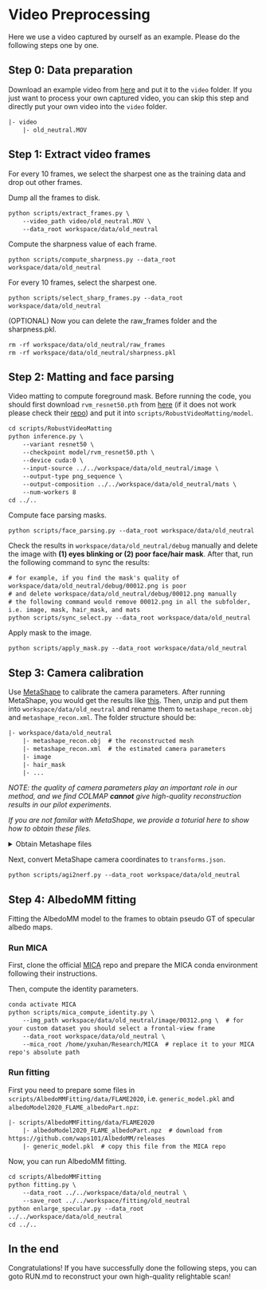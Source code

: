 # Video Preprocessing

Here we use a video captured by ourself as an example.
Please do the following steps one by one.

## Step 0: Data preparation
Download an example video from [here](https://cloud.tsinghua.edu.cn/f/b7820a31fbbf496190fc/?dl=1) and put it to the `video` folder. If you just want to process your own captured video, you can skip this step and directly put your own video into the `video` folder.

```
|- video
    |- old_neutral.MOV
```

## Step 1: Extract video frames
For every 10 frames, we select the sharpest one as the training data and drop out other frames.

Dump all the frames to disk.
```
python scripts/extract_frames.py \
    --video_path video/old_neutral.MOV \
    --data_root workspace/data/old_neutral
```

Compute the sharpness value of each frame.
```
python scripts/compute_sharpness.py --data_root workspace/data/old_neutral
```

For every 10 frames, select the sharpest one.
```
python scripts/select_sharp_frames.py --data_root workspace/data/old_neutral
```

(OPTIONAL) Now you can delete the raw_frames folder and the sharpness.pkl.
```
rm -rf workspace/data/old_neutral/raw_frames
rm -rf workspace/data/old_neutral/sharpness.pkl
```

## Step 2: Matting and face parsing
Video matting to compute foreground mask. Before running the code, you should first download `rvm_resnet50.pth` from [here](https://github.com/PeterL1n/RobustVideoMatting/releases/download/v1.0.0/rvm_resnet50.pth) (if it does not work please check their [repo](https://github.com/PeterL1n/RobustVideoMatting)) and put it into `scripts/RobustVideoMatting/model`.
```
cd scripts/RobustVideoMatting
python inference.py \
    --variant resnet50 \
    --checkpoint model/rvm_resnet50.pth \
    --device cuda:0 \
    --input-source ../../workspace/data/old_neutral/image \
    --output-type png_sequence \
    --output-composition ../../workspace/data/old_neutral/mats \
    --num-workers 8
cd ../..
```

<!-- * Compute face parsing masks. For eye masks, there are two options:
    * use the eye mask predicted by the face parsing mask (low-quality but fully automatic)
    * manually label the eye mask on the reconstructed UV map (**our default option**, will be detailed in RUN.md, high-quality but requires a little manual efforts) -->

Compute face parsing masks.
```
python scripts/face_parsing.py --data_root workspace/data/old_neutral
```

Check the results in `workspace/data/old_neutral/debug` manually and delete the image with **(1) eyes blinking or (2) poor face/hair mask**. After that, run the following command to sync the results:
```
# for example, if you find the mask's quality of workspace/data/old_neutral/debug/00012.png is poor
# and delete workspace/data/old_neutral/debug/00012.png manually
# the following command would remove 00012.png in all the subfolder, i.e. image, mask, hair_mask, and mats
python scripts/sync_select.py --data_root workspace/data/old_neutral
```

Apply mask to the image.
```
python scripts/apply_mask.py --data_root workspace/data/old_neutral
```

## Step 3: Camera calibration
Use [MetaShape](https://www.agisoft.com/) to calibrate the camera parameters. After running MetaShape, you would get the results like [this](https://cloud.tsinghua.edu.cn/f/4fcdca6b686540ee8db7/?dl=1). Then, unzip and put them into `workspace/data/old_neutral` and rename them to `metashape_recon.obj` and `metashape_recon.xml`. The folder structure should be:

```
|- workspace/data/old_neutral
    |- metashape_recon.obj  # the reconstructed mesh
    |- metashape_recon.xml  # the estimated camera parameters
    |- image
    |- hair_mask
    |- ...
```

*NOTE: the quality of camera parameters play an important role in our method, and we find COLMAP **cannot** give high-quality reconstruction results in our pilot experiments.*

*If you are not familar with MetaShape, we provide a toturial here to show how to obtain these files.*

<details>
<summary>Obtain Metashape files</summary>
Firstly, add image to Metashape:

<img src="../misc/add_img1.png">

<img src="../misc/add_img2.png">

<img src="../misc/add_img3.png">

Then, align camera and export camera, name it to `metashape_recon.xml`:

<img src="../misc/align_cam1.png">

<img src="../misc/align_cam2.png">

<img src="../misc/align_cam3.png">

<img src="../misc/export_cam.png">

Finally, build model and export model, name it to `metashape_recon.obj`:

<img src="../misc/build_model1.png">

<img src="../misc/build_model2.png">

<img src="../misc/export_model.png">

</details>

Next, convert MetaShape camera coordinates to `transforms.json`.
```
python scripts/agi2nerf.py --data_root workspace/data/old_neutral
```


## Step 4: AlbedoMM fitting
Fitting the AlbedoMM model to the frames to obtain pseudo GT of specular albedo maps.

### Run MICA
First, clone the official [MICA](https://github.com/Zielon/MICA) repo and prepare the MICA conda environment following their instructions.

Then, compute the identity parameters.
```
conda activate MICA
python scripts/mica_compute_identity.py \
    --img_path workspace/data/old_neutral/image/00312.png \  # for your custom dataset you should select a frontal-view frame
    --data_root workspace/data/old_neutral \
    --mica_root /home/yxuhan/Research/MICA  # replace it to your MICA repo's absolute path
```

### Run fitting
First you need to prepare some files in `scripts/AlbedoMMFitting/data/FLAME2020`, i.e. `generic_model.pkl` and `albedoModel2020_FLAME_albedoPart.npz`:
```
|- scripts/AlbedoMMFitting/data/FLAME2020
    |- albedoModel2020_FLAME_albedoPart.npz  # download from https://github.com/waps101/AlbedoMM/releases
    |- generic_model.pkl  # copy this file from the MICA repo
```

Now, you can run AlbedoMM fitting.
```
cd scripts/AlbedoMMFitting
python fitting.py \
    --data_root ../../workspace/data/old_neutral \
    --save_root ../../workspace/fitting/old_neutral
python enlarge_specular.py --data_root ../../workspace/data/old_neutral
cd ../..
```

## In the end
Congratulations! If you have successfully done the following steps, you can goto RUN.md to reconstruct your own high-quality relightable scan! 
